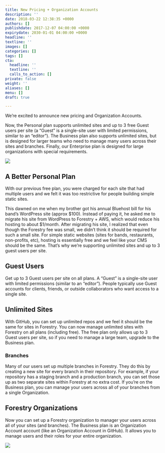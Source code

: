 ```yaml
---
title: New Pricing + Organization Accounts
description: ''
date: 2018-03-22 12:38:35 +0000
authors: []
publishdate: 2017-12-07 04:00:00 +0000
expirydate: 2030-01-01 04:00:00 +0000
headline: ''
textline: ''
images: []
categories: []
tags: []
cta:
  headline: ''
  textline: ''
  calls_to_action: []
private: false
weight: ''
aliases: []
menu: []
draft: true

---
```

We’re excited to announce new pricing and Organization Accounts.

Now, the Personal plan supports unlimited sites and up to 3 free Guest users per site (a “Guest” is a single-site user with limited permissions, similar to an “editor”).  The Business plan also supports unlimited sites, but is designed for larger teams who need to manage many users across their sites and branches.  Finally, our Enterprise plan is designed for large organizations with special requirements. 

![](/uploads/2018/03/forestryio-pricing.png)

## A Better Personal Plan

With our previous free plan, you were charged for each site that had multiple users and we felt it was too restrictive for people building simple static sites.

This dawned on me when my brother got his annual Bluehost bill for his band’s WordPress site (approx $100). Instead of paying it, he asked me to migrate his site from WordPress to Forestry + AWS, which would reduce his hosting to about $1/month. After migrating his site, I realized that even though the Forestry fee was small, we didn’t think it should be required for such a small site.  For simple static websites (sites for bands, restaurants, non-profits, etc), hosting is essentially free and we feel like your CMS should be the same.  That’s why we’re supporting unlimited sites and up to 3 guest users per site.

## Guest Users

Get up to 3 Guest users per site on all plans. A “Guest” is a single-site user with limited permissions (similar to an “editor”).  People typically use Guest accounts for clients, friends, or outside collaborators who want access to a single site.

## Unlimited Sites

With GitHub, you can set up unlimited repos and we feel it should be the same for sites in Forestry.  You can now manage unlimited sites with Forestry on all plans (including free).  The free plan only allows up to 3 Guest users per site, so if you need to manage a large team, upgrade to the Business plan.

### Branches

Many of our users set up multiple branches in Forestry. They do this by creating a new site for every branch in their repository. For example, if your repository has a staging branch and a production branch, you can set those up as two separate sites within Forestry at no extra cost. If you’re on the Business plan, you can manage your users across all of your branches from a single Organization.

## Forestry Organizations

Now you can set up a Forestry organization to manager your users across all of your sites (and branches).  The Business plan is an Organization Account account (like an Organization Account in GitHub). It allows you to manage users and their roles for your entire organization.

![](/uploads/2018/03/business-plan-ui.png)